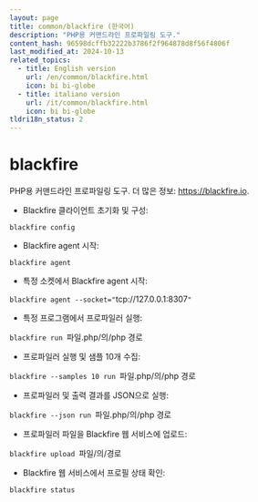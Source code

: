 ```yaml
---
layout: page
title: common/blackfire (한국어)
description: "PHP용 커맨드라인 프로파일링 도구."
content_hash: 96598dcffb32222b3786f2f964878d8f56f4806f
last_modified_at: 2024-10-13
related_topics:
  - title: English version
    url: /en/common/blackfire.html
    icon: bi bi-globe
  - title: italiano version
    url: /it/common/blackfire.html
    icon: bi bi-globe
tldri18n_status: 2
---
```

# blackfire

PHP용 커맨드라인 프로파일링 도구.
더 많은 정보: <https://blackfire.io>.

- Blackfire 클라이언트 초기화 및 구성:

`blackfire config`

- Blackfire agent 시작:

`blackfire agent`

- 특정 소켓에서 Blackfire agent 시작:

`blackfire agent --socket="`<span class="tldr-var badge badge-pill bg-dark-lm bg-white-dm text-white-lm text-dark-dm font-weight-bold">tcp://127.0.0.1:8307</span>`"`

- 특정 프로그램에서 프로파일러 실행:

`blackfire run `<span class="tldr-var badge badge-pill bg-dark-lm bg-white-dm text-white-lm text-dark-dm font-weight-bold">파일.php/의/php 경로</span>

- 프로파일러 실행 및 샘플 10개 수집:

`blackfire --samples 10 run `<span class="tldr-var badge badge-pill bg-dark-lm bg-white-dm text-white-lm text-dark-dm font-weight-bold">파일.php/의/php 경로</span>

- 프로파일러 및 출력 결과를 JSON으로 실행:

`blackfire --json run `<span class="tldr-var badge badge-pill bg-dark-lm bg-white-dm text-white-lm text-dark-dm font-weight-bold">파일.php/의/php 경로</span>

- 프로파일러 파일을 Blackfire 웹 서비스에 업로드:

`blackfire upload `<span class="tldr-var badge badge-pill bg-dark-lm bg-white-dm text-white-lm text-dark-dm font-weight-bold">파일/의/경로</span>

- Blackfire 웹 서비스에서 프로필 상태 확인:

`blackfire status`
